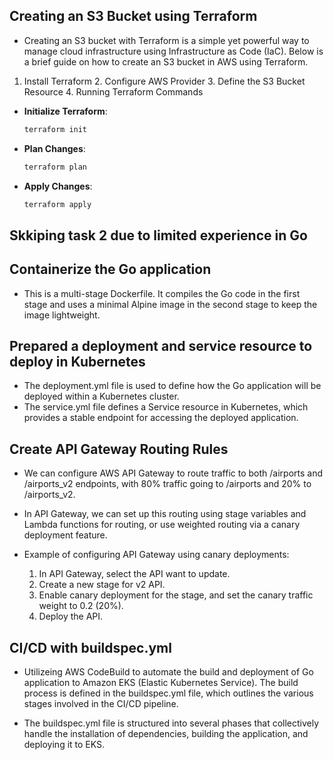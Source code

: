 ## Creating an S3 Bucket using Terraform 
- Creating an S3 bucket with Terraform is a simple yet powerful way to manage cloud infrastructure using Infrastructure as Code (IaC). Below is a brief guide on how to create an S3 bucket in AWS using Terraform.

1. Install Terraform
    2. Configure AWS Provider
    3. Define the S3 Bucket Resource
    4. Running Terraform Commands

 - **Initialize Terraform**:
    ```bash
    terraform init
    ```

  - **Plan Changes**:
    ```bash
    terraform plan
    ```

  - **Apply Changes**:
    ```bash
    terraform apply
    ```

## Skkiping task 2 due to limited experience in Go

## Containerize the Go application
- This is a multi-stage Dockerfile. It compiles the Go code in the first stage and uses a minimal Alpine image in the second stage to keep the image lightweight.

## Prepared a deployment and service resource to deploy in Kubernetes
- The deployment.yml file is used to define how the Go application will be deployed within a Kubernetes cluster.
- The service.yml file defines a Service resource in Kubernetes, which provides a stable endpoint for accessing the deployed application.

## Create API Gateway Routing Rules
- We can configure AWS API Gateway to route traffic to both /airports and /airports_v2 endpoints, with 80% traffic going to /airports and 20% to /airports_v2.

- In API Gateway, we can set up this routing using stage variables and Lambda functions for routing, or use weighted routing via a canary deployment feature.

- Example of configuring API Gateway using canary deployments:

   1. In API Gateway, select the API  want to update.
   2. Create a new stage for  v2 API.
   3. Enable canary deployment for the stage, and set the canary traffic weight to 0.2 (20%).
   4. Deploy the API.

## CI/CD with buildspec.yml
- Utilizeing AWS CodeBuild to automate the build and deployment of Go application to Amazon EKS (Elastic Kubernetes Service). The build process is defined in the buildspec.yml file, which outlines the various stages involved in the CI/CD pipeline.

- The buildspec.yml file is structured into several phases that collectively handle the installation of dependencies, building the application, and deploying it to EKS.

